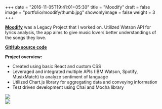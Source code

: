 +++
date = "2016-11-05T19:41:01+05:30"
title = "Moodify"
draft = false
image = "portfolio/moodify/thumb.jpg"
showonlyimage = false
weight = 3
+++

[**Moodify**](https://moooodify.herokuapp.com/) was a Legacy Project that I worked on. Utilized Watson API for lyrics analysis, the app aims to give music lovers better understandings of the songs they love.
<!--more-->


[**GitHub source code**](https://github.com/Phongtlam/moodify)

**Project overview:**

- Created using basic React and custom CSS
- Leveraged and integrated multiple APIs (IBM Watson, Spotify, MusixMatch) to analyze sentiment of language
- Utilized Chart.js library for aggregating data and conveying information
- Test driven development using Chai and Mocha library

<div class="work"><img src="/myjourney/portfolio/moodify/action.gif"></div>
<div class="work"><img src="/myjourney/portfolio/moodify/screen.jpg"></div>
